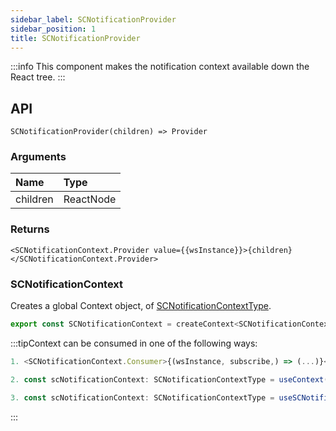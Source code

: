 ```yaml
---
sidebar_label: SCNotificationProvider
sidebar_position: 1
title: SCNotificationProvider
---
```


:::info
This component makes the notification context available down the React tree.
:::

## API
`SCNotificationProvider(children) => Provider`
### Arguments


| Name | Type |
| :------ | :------ |
| children | ReactNode |

### Returns

```JSX
<SCNotificationContext.Provider value={{wsInstance}}>{children}</SCNotificationContext.Provider>
```
### SCNotificationContext

Creates a global Context object, of [SCNotificationContextType](../Types/context/#scnotificationcontexttype).



```jsx
export const SCNotificationContext = createContext<SCNotificationContextType>({} as SCNotificationContextType);
```

:::tipContext can be consumed in one of the following ways:

```jsx
1. <SCNotificationContext.Consumer>{(wsInstance, subscribe,) => (...)}</SCNotificationContext.Consumer>
```
```jsx
2. const scNotificationContext: SCNotificationContextType = useContext(SCNotificationContext);
```
```jsx
3. const scNotificationContext: SCNotificationContextType = useSCNotification();
````
:::


